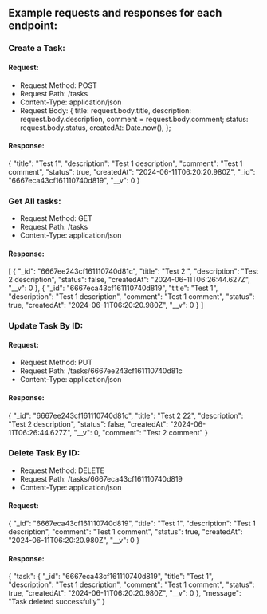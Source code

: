 
## Example requests and responses for each endpoint: 

### Create a Task:

#### Request:
- Request Method: POST
- Request Path: /tasks
- Content-Type: application/json
- Request Body: {
      title: request.body.title,
      description: request.body.description,
      comment = request.body.comment;
      status: request.body.status,
      createdAt: Date.now(),
    };


#### Response:
{
    "title": "Test 1",
    "description": "Test 1 description",
    "comment": "Test 1 comment",
    "status": true,
    "createdAt": "2024-06-11T06:20:20.980Z",
    "_id": "6667eca43cf161110740d819",
    "__v": 0
}

### Get All tasks:

- Request Method: GET
- Request Path: /tasks
- Content-Type: application/json

#### Response:
[
    {
        "_id": "6667ee243cf161110740d81c",
        "title": "Test 2 ",
        "description": "Test 2 description",
        "status": false,
        "createdAt": "2024-06-11T06:26:44.627Z",
        "__v": 0
    },
    {
        "_id": "6667eca43cf161110740d819",
        "title": "Test 1",
        "description": "Test 1 description",
        "comment": "Test 1 comment",
        "status": true,
        "createdAt": "2024-06-11T06:20:20.980Z",
        "__v": 0
    }
]

### Update Task By ID:

#### Request:
- Request Method: PUT
- Request Path: /tasks/6667ee243cf161110740d81c
- Content-Type: application/json

#### Response:
{
    "_id": "6667ee243cf161110740d81c",
    "title": "Test 2 22",
    "description": "Test 2 description",
    "status": false,
    "createdAt": "2024-06-11T06:26:44.627Z",
    "__v": 0,
    "comment": "Test 2 comment"
}

### Delete Task By ID:

- Request Method: DELETE
- Request Path: /tasks/6667eca43cf161110740d819
- Content-Type: application/json

#### Request:
{
    "_id": "6667eca43cf161110740d819",
    "title": "Test 1",
    "description": "Test 1 description",
    "comment": "Test 1 comment",
    "status": true,
    "createdAt": "2024-06-11T06:20:20.980Z",
    "__v": 0
}

#### Response:
{
    "task": {
            "_id": "6667eca43cf161110740d819",
   	        "title": "Test 1",
           "description": "Test 1 description",
           "comment": "Test 1 comment",
           "status": true,
           "createdAt": "2024-06-11T06:20:20.980Z",
          "__v": 0
          },
    "message": "Task deleted successfully"
}


